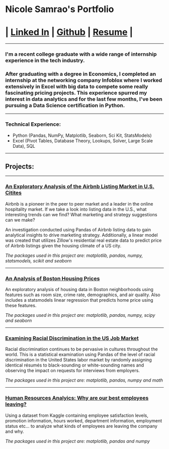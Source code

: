 # Nicole Samrao's Portfolio
# | [Linked In](https://www.linkedin.com/in/nicolesamrao) | [Github](github.com/nsamrao) | [Resume](https://github.com/nsamrao/nsamrao.github.io/blob/master/Resume.pdf) |

---

### I'm a recent college graduate with a wide range of internship experience in the tech industry. 

### After graduating with a degree in Economics, I completed an internship at the networking company Infoblox where I worked extensively in Excel with big data to compete some really fascinating pricing projects. This experience spurred my interest in data analytics and for the last few months, I've been pursuing a Data Science certification in Python. 

---

### Technical Experience: 
- Python (Pandas, NumPy, Matplotlib, Seaborn, Sci Kit, StatsModels)
- Excel (Pivot Tables, Database Theory, Lookups, Solver, Large Scale Data), SQL 

---

## Projects: 

---

### [An Exploratory Analysis of the Airbnb Listing Market in U.S. Citites](https://nsamrao.github.io/Airbnb/)
Airbnb is a pioneer in the peer to peer market and a leader in the online hospitality market. If we take a look into listing data in the U.S., what interesting trends can we find? What marketing and strategy suggestions can we make? 

An investigation conducted using Pandas of Airbnb listing data to gain analytical insights to drive marketing strategy. Additionally, a linear model was created that utilizes Zillow's residential real estate data to predict price of Airbnb listings given the housing climate of a US city.

*The packages used in this project are: matplotlib, pandas, numpy, statsmodels, scikit and seaborn*

---

### [An Analysis of Boston Housing Prices](https://nsamrao.github.io/Boston_Housing/)
An exploratory analysis of housing data in Boston neighborhoods using features such as room size, crime rate, demographics, and air quality. Also includes a statsmodels linear regression that predicts home price using these features. 

*The packages used in this project are: matplotlib, pandas, numpy, scipy and seaborn*

---

### [Examining Racial Discrimination in the US Job Market](https://nsamrao.github.io/Racial_Discrimination/)
Racial discrimination continues to be pervasive in cultures throughout the world. 
This is a statistical examination using Pandas of the level of racial discrimination in the United States labor market by randomly assigning identical résumés to black-sounding or white-sounding names and observing the impact on requests for interviews from employers.

*The packages used in this project are: matplotlib, pandas, numpy and math*

---

### [Human Resources Analyics: Why are our best employees leaving?](https://nsamrao.github.io/HR_Analytics/)
Using a dataset from Kaggle containing employee satisfaction levels, promotion information, hours worked, department information, employment status etc... to analyze what kinds of employees are leaving the company and why. 

*The packages used in this project are: matplotlib, pandas and numpy*

